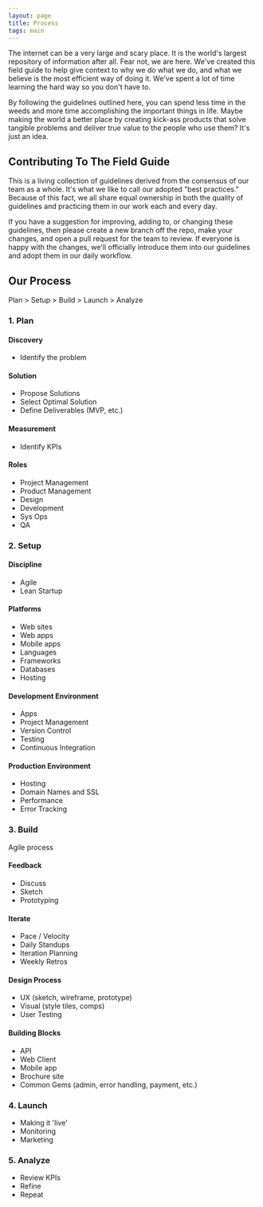 ```yaml
---
layout: page
title: Process
tags: main
---
```

The internet can be a very large and scary place. It is the world's largest repository of information after all. Fear not, we are here. We've created this field guide to help give context to why we do what we do, and what we believe is the most efficient way of doing it. We've spent a lot of time learning the hard way so you don't have to. 

By following the guidelines outlined here, you can spend less time in the weeds and more time accomplishing the  important things in life. Maybe making the world a better place by creating kick-ass products that solve tangible problems and deliver true value to the people who use them? It's just an idea. 

## Contributing To The Field Guide

This is a living collection of guidelines derived from the consensus of our team as a whole. It's what we like to call our adopted "best practices." Because of this fact, we all share equal ownership in both the quality of guidelines and practicing them in our work each and every day. 

If you have a suggestion for improving, adding to, or changing these guidelines, then please create a new branch off the repo, make your changes, and open a pull request for the team to review. If everyone is happy with the changes, we'll officially introduce them into our guidelines and adopt them in our daily workflow.

## Our Process
Plan > Setup > Build > Launch > Analyze

### 1. Plan

#### Discovery
- Identify the problem

#### Solution
- Propose Solutions
- Select Optimal Solution
- Define Deliverables (MVP, etc.)

#### Measurement
- Identify KPIs

#### Roles
- Project Management
- Product Management
- Design
- Development
- Sys Ops
- QA

### 2. Setup

#### Discipline
- Agile
- Lean Startup

#### Platforms
- Web sites
- Web apps
- Mobile apps
- Languages
- Frameworks
- Databases
- Hosting

#### Development Environment
- Apps
- Project Management
- Version Control
- Testing
- Continuous Integration

#### Production Environment
- Hosting
- Domain Names and SSL
- Performance
- Error Tracking

### 3. Build
Agile process

#### Feedback
- Discuss
- Sketch
- Prototyping

#### Iterate
- Pace / Velocity
- Daily Standups
- Iteration Planning
- Weekly Retros

#### Design Process
- UX (sketch, wireframe, prototype)
- Visual (style tiles, comps)
- User Testing

#### Building Blocks
- API
- Web Client
- Mobile app
- Brochure site
- Common Gems (admin, error handling, payment, etc.)

### 4. Launch
- Making it 'live'
- Monitoring
- Marketing

### 5. Analyze
- Review KPIs
- Refine
- Repeat

